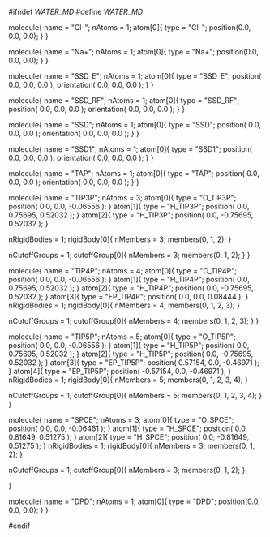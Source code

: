 #ifndef _WATER_MD_
#define _WATER_MD_

molecule{
  name = "Cl-";
  nAtoms = 1;
  atom[0]{
    type = "Cl-";
    position(0.0, 0.0, 0.0);
  }
}

molecule{
  name = "Na+";
  nAtoms = 1;
  atom[0]{
    type = "Na+";
    position(0.0, 0.0, 0.0);
  }
}

molecule{
  name = "SSD_E";
  nAtoms = 1;
  atom[0]{
    type = "SSD_E";
    position( 0.0, 0.0, 0.0 );
    orientation( 0.0, 0.0, 0.0 );
  }
}

molecule{
  name = "SSD_RF";
  nAtoms = 1;
  atom[0]{
    type = "SSD_RF";
    position( 0.0, 0.0, 0.0 );
    orientation( 0.0, 0.0, 0.0 );
  }
}

molecule{
  name = "SSD";
  nAtoms = 1;
  atom[0]{
    type = "SSD";
    position( 0.0, 0.0, 0.0 );
    orientation( 0.0, 0.0, 0.0 );
  }
}

molecule{
  name = "SSD1";
  nAtoms = 1;
  atom[0]{
    type = "SSD1";
    position( 0.0, 0.0, 0.0 );
    orientation( 0.0, 0.0, 0.0 );
  }
}

molecule{
  name = "TAP";
  nAtoms = 1;
  atom[0]{
    type = "TAP";
    position( 0.0, 0.0, 0.0 );
    orientation( 0.0, 0.0, 0.0 );
  }
}

molecule{
  name = "TIP3P";
  nAtoms = 3;
  atom[0]{
    type = "O_TIP3P";
    position( 0.0, 0.0, -0.06556 );
  }
  atom[1]{
    type = "H_TIP3P";
    position( 0.0, 0.75695, 0.52032 );
  }
  atom[2]{
    type = "H_TIP3P";
    position( 0.0, -0.75695, 0.52032 );
  }

  nRigidBodies = 1;
  rigidBody[0]{ 
    nMembers = 3;
    members(0, 1, 2);
  }

  nCutoffGroups = 1;
  cutoffGroup[0]{ 
    nMembers = 3;
    members(0, 1, 2);
  }
}

molecule{
  name = "TIP4P";
  nAtoms = 4;
  atom[0]{
    type = "O_TIP4P";
    position( 0.0, 0.0, -0.06556 );
  }
  atom[1]{
    type = "H_TIP4P";
    position( 0.0, 0.75695, 0.52032 );
  }
  atom[2]{
    type = "H_TIP4P";
    position( 0.0, -0.75695, 0.52032 );
  }
  atom[3]{
    type = "EP_TIP4P";
    position( 0.0, 0.0, 0.08444 );
  }
  nRigidBodies = 1;
  rigidBody[0]{
    nMembers = 4;
    members(0, 1, 2, 3);
  }

  nCutoffGroups = 1;
  cutoffGroup[0]{ 
    nMembers = 4;
    members(0, 1, 2, 3);
  }
}

molecule{
  name = "TIP5P";
  nAtoms = 5;
  atom[0]{
    type = "O_TIP5P";
    position( 0.0, 0.0, -0.06556 );
  }
  atom[1]{
    type = "H_TIP5P";
    position( 0.0, 0.75695, 0.52032 );
  }
  atom[2]{
    type = "H_TIP5P";
    position( 0.0, -0.75695, 0.52032 );
  }
  atom[3]{
    type = "EP_TIP5P";
    position( 0.57154, 0.0, -0.46971 );
  }
  atom[4]{
    type = "EP_TIP5P";
    position( -0.57154, 0.0, -0.46971 );
  }
  nRigidBodies = 1;
  rigidBody[0]{
    nMembers = 5;
    members(0, 1, 2, 3, 4);
  }

  nCutoffGroups = 1;
  cutoffGroup[0]{ 
    nMembers = 5;
    members(0, 1, 2, 3, 4);
  }
}

molecule{
  name = "SPCE";
  nAtoms = 3;
  atom[0]{
    type = "O_SPCE";
    position( 0.0, 0.0, -0.06461 );
  }
  atom[1]{
    type = "H_SPCE";
    position( 0.0, 0.81649, 0.51275 );
  }
  atom[2]{
    type = "H_SPCE";
    position( 0.0, -0.81649, 0.51275 );
  }
  nRigidBodies = 1;
  rigidBody[0]{
    nMembers = 3;
    members(0, 1, 2);
  }

  nCutoffGroups = 1;
  cutoffGroup[0]{ 
    nMembers = 3;
    members(0, 1, 2);
  }

}

molecule{
  name = "DPD";
  nAtoms = 1;
  atom[0]{
    type = "DPD";
    position(0.0, 0.0, 0.0);
  }
}

#endif
